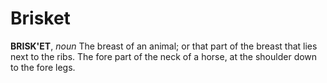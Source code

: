 # Brisket

**BRISK'ET**, _noun_ The breast of an animal; or that part of the breast that lies next to the ribs. The fore part of the neck of a horse, at the shoulder down to the fore legs.